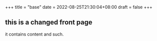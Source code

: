 +++
title =  "base"
date = 2022-08-25T21:30:04+08:00
draft = false
+++

## this is a changed front page

it contains content and such. 
